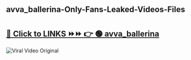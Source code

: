 
 ## avva_ballerina-Only-Fans-Leaked-Videos-Files

# <h2><a href="https://mediaupload.pro?avva_ballerina">🔗 Click to LINKS ⏩⏩ 👉 🟢 avva_ballerina </a></h2>

<a href="https://mediaupload.pro?avva_ballerina" rel="nofollow" data-target="animated-image.originalLink"><img src="https://i.ibb.co.com/xMMVF88/686577567.gif" alt="Viral Video Original" style="max-width: 100%; display: inline-block;" data-target="animated-image.originalImage"></a>